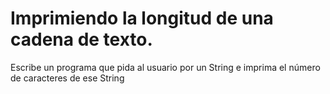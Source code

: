 # Imprimiendo la longitud de una cadena de texto.
Escribe un programa que pida al usuario por un String e imprima el número de caracteres de ese String
